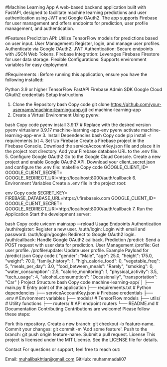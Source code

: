 #Machine Learning App
A web-based backend application built with FastAPI, designed to facilitate machine learning predictions and user authentication using JWT and Google OAuth2. The app supports Firebase for user management and offers endpoints for prediction, user profile management, and authentication.

#Features
Prediction API: Utilize TensorFlow models for predictions based on user input.
User Management:
Register, login, and manage user profiles.
Authenticate via Google OAuth2.
JWT Authentication: Secure endpoints with JSON Web Tokens.
Firebase Integration: Leverages Firebase Firestore for user data storage.
Flexible Configurations: Supports environment variables for easy deployment.

#Requirements :
Before running this application, ensure you have the following installed:

Python 3.9 or higher
TensorFlow
FastAPI
Firebase Admin SDK
Google Cloud OAuth2 credentials
Setup Instructions
1. Clone the Repository
bash
Copy code
git clone https://github.com/your-username/machine-learning-app.git
cd machine-learning-app
2. Create a Virtual Environment
Using pyenv:

bash
Copy code
pyenv install 3.9.17  # Replace with the desired version
pyenv virtualenv 3.9.17 machine-learning-app-env
pyenv activate machine-learning-app-env
3. Install Dependencies
bash
Copy code
pip install -r requirements.txt
4. Set Up Firebase
Create a Firebase project in the Firebase Console.
Download the serviceAccountKey.json file and place it in the project root directory.
Add your Firebase database URL to the .env file.
5. Configure Google OAuth2
Go to the Google Cloud Console.
Create a new project and enable Google OAuth2 API.
Download your client_secret.json and configure the .env file:
makefile
Copy code
GOOGLE_CLIENT_ID=<your-client-id>
GOOGLE_CLIENT_SECRET=<your-client-secret>
GOOGLE_REDIRECT_URI=http://localhost:8000/auth/callback
6. Environment Variables
Create a .env file in the project root:

env
Copy code
SECRET_KEY=<your-secret-key>
FIREBASE_DATABASE_URL=https://<your-firebase-database>.firebaseio.com
GOOGLE_CLIENT_ID=<your-google-client-id>
GOOGLE_CLIENT_SECRET=<your-google-client-secret>
GOOGLE_REDIRECT_URI=http://localhost:8000/auth/callback
7. Run the Application
Start the development server:

bash
Copy code
uvicorn main:app --reload
Usage
Endpoints
Authentication
/auth/register: Register a new user.
/auth/login: Login with email and password.
/auth/login/google: Redirect to Google OAuth2 login.
/auth/callback: Handle Google OAuth2 callback.
Prediction
/predict: Send a POST request with user data for prediction.
User Management
/profile: Get user profile.
/profile/update: Update user profile.
Example Payload for /predict
json
Copy code
{
  "gender": "Male",
  "age": 25.0,
  "height": 175.0,
  "weight": 70.0,
  "family_history": 1,
  "high_calorie_food": 0,
  "vegetable_freq": 5,
  "meals_per_day": 3.0,
  "food_between_meals": "Rarely",
  "smoking": 0,
  "water_consumption": 2.5,
  "calorie_monitoring": 1,
  "physical_activity": 3.5,
  "tech_usage": 4,
  "alcohol_consumption": "Occasionally",
  "transportation": "Car"
}
Project Structure
bash
Copy code
machine-learning-app/
│
├── main.py                # Entry point of the application
├── requirements.txt       # Python dependencies
├── serviceAccountKey.json # Firebase credentials
├── .env                   # Environment variables
├── models/                # TensorFlow models
├── utils/                 # Utility functions
├── routers/               # API endpoint routers
└── README.md              # Documentation
Contributing
Contributions are welcome! Please follow these steps:

Fork this repository.
Create a new branch: git checkout -b feature-name.
Commit your changes: git commit -m 'Add some feature'.
Push to the branch: git push origin feature-name.
Submit a pull request.
License
This project is licensed under the MIT License. See the LICENSE file for details.

Contact
For questions or support, feel free to reach out:

Email: muhalibakhtiar@gmail.com
GitHub: muhammadali07
